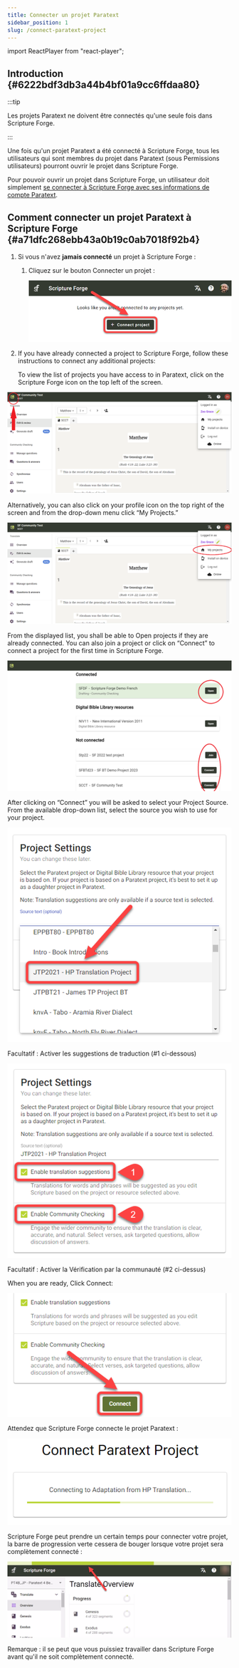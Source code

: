 ```yaml
---
title: Connecter un projet Paratext
sidebar_position: 1
slug: /connect-paratext-project
---
```


import ReactPlayer from "react-player";

## Introduction {#6222bdf3db3a44b4bf01a9cc6ffdaa80}


:::tip

Les projets Paratext ne doivent être connectés qu'une seule fois dans Scripture Forge.

:::




Une fois qu'un projet Paratext a été connecté à Scripture Forge, tous les utilisateurs qui sont membres du projet dans Paratext (sous Permissions utilisateurs) pourront ouvrir le projet dans Scripture Forge.


Pour pouvoir ouvrir un projet dans Scripture Forge, un utilisateur doit simplement [se connecter à Scripture Forge avec ses informations de compte Paratext](/log-in).


<div class="player-wrapper"><ReactPlayer controls url="https://youtu.be/exEJxc19Zm4" /></div>

## Comment connecter un projet Paratext à Scripture Forge {#a71dfc268ebb43a0b19c0ab7018f92b4}

1. Si vous n'avez **jamais connecté** un projet à Scripture Forge :
    1. Cliquez sur le bouton Connecter un projet :

        ![](./268421786.png)

2. If you have already connected a project to Scripture Forge, follow these instructions to connect any additional projects:

    To view the list of projects you have access to in Paratext, click on the Scripture Forge icon on the top left of the screen.


![](./2112594915.png)


Alternatively, you can also click on your profile icon on the top right of the screen and from the drop-down menu click “My Projects.”


![](./1201536679.png)


From the displayed list, you shall be able to Open projects if they are already connected. You can also join a project or click on “Connect” to connect a project for the first time in Scripture Forge.


![](./1783795116.png)


After clicking on “Connect” you will be asked to select your Project Source. From the available drop-down list, select the source you wish to use for your project.


![](./1628956354.png)


Facultatif : Activer les suggestions de traduction (#1 ci-dessous)


![](./440460267.png)


Facultatif : Activer la Vérification par la communauté (#2 ci-dessus)


When you are ready, Click Connect:


![](./210173750.png)


Attendez que Scripture Forge connecte le projet Paratext :


![](./1421415415.png)


Scripture Forge peut prendre un certain temps pour connecter votre projet, la barre de progression verte cessera de bouger lorsque votre projet sera complètement connecté :


![](./672841105.png)


Remarque : il se peut que vous puissiez travailler dans Scripture Forge avant qu'il ne soit complètement connecté.

